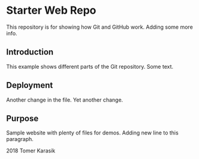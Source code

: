 # Starter Web Repo

This repository is for showing how Git and GitHub work.
Adding some more info.

## Introduction

This example shows different parts of the Git repository.
Some text.

## Deployment

Another change in the file.
Yet another change.

## Purpose

Sample website with plenty of files for demos.
Adding new line to this paragraph.

2018 Tomer Karasik